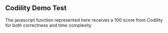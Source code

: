 ## Codility Demo Test

The javascript function represented here receives a 100 score from Codility for both correctness and time complexity